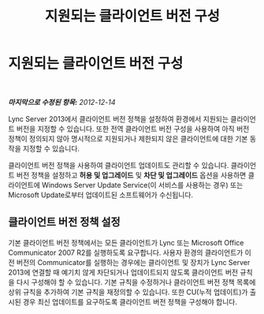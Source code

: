 ﻿---
title: 지원되는 클라이언트 버전 구성
TOCTitle: 지원되는 클라이언트 버전 구성
ms:assetid: aebf7b48-9aa2-4a06-adc5-0c9d11b6358d
ms:mtpsurl: https://technet.microsoft.com/ko-kr/library/Gg412832(v=OCS.15)
ms:contentKeyID: 49304720
ms.date: 08/24/2015
mtps_version: v=OCS.15
ms.translationtype: HT
---

# 지원되는 클라이언트 버전 구성

 

_**마지막으로 수정된 항목:** 2012-12-14_

Lync Server 2013에서 클라이언트 버전 정책을 설정하여 환경에서 지원되는 클라이언트 버전을 지정할 수 있습니다. 또한 전역 클라이언트 버전 구성을 사용하여 아직 버전 정책이 정의되지 않아 명시적으로 지원되거나 제한되지 않은 클라이언트에 대한 기본 동작을 지정할 수 있습니다.

클라이언트 버전 정책을 사용하여 클라이언트 업데이트도 관리할 수 있습니다. 클라이언트 버전 정책을 설정하고 **허용 및 업그레이드** 및 **차단 및 업그레이드** 옵션을 사용하면 클라이언트에 Windows Server Update Service(이 서비스를 사용하는 경우) 또는 Microsoft Update로부터 업데이트된 소프트웨어가 수신됩니다.

## 클라이언트 버전 정책 설정

기본 클라이언트 버전 정책에서는 모든 클라이언트가 Lync 또는 Microsoft Office Communicator 2007 R2를 실행하도록 요구합니다. 사용자 환경의 클라이언트가 이전 버전의 Communicator를 실행하는 경우에는 클라이언트 및 장치가 Lync Server 2013에 연결할 때 예기치 않게 차단되거나 업데이트되지 않도록 클라이언트 버전 규칙을 다시 구성해야 할 수 있습니다. 기본 규칙을 수정하거나 클라이언트 버전 정책 목록에 상위 규칙을 추가하여 기본 규칙을 재정의할 수 있습니다. 또한 CU(누적 업데이트)가 출시된 경우 최신 업데이트를 요구하도록 클라이언트 버전 정책을 구성해야 합니다.

